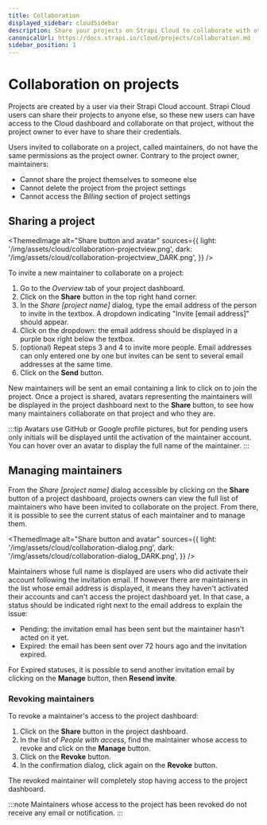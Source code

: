 ```yaml
---
title: Collaboration
displayed_sidebar: cloudSidebar
description: Share your projects on Strapi Cloud to collaborate with others.
canonicalUrl: https://docs.strapi.io/cloud/projects/collaboration.md
sidebar_position: 1
---
```


# Collaboration on projects

Projects are created by a user via their Strapi Cloud account. Strapi Cloud users can share their projects to anyone else, so these new users can have access to the Cloud dashboard and collaborate on that project, without the project owner to ever have to share their credentials.

Users invited to collaborate on a project, called maintainers, do not have the same permissions as the project owner. Contrary to the project owner, maintainers:

- Cannot share the project themselves to someone else
- Cannot delete the project from the project settings
- Cannot access the *Billing* section of project settings

## Sharing a project

<ThemedImage
  alt="Share button and avatar"
  sources={{
    light: '/img/assets/cloud/collaboration-projectview.png',
    dark: '/img/assets/cloud/collaboration-projectview_DARK.png',
  }}
/>

To invite a new maintainer to collaborate on a project:

1. Go to the *Overview* tab of your project dashboard.
2. Click on the **Share** button in the top right hand corner.
3. In the *Share [project name]* dialog, type the email address of the person to invite in the textbox. A dropdown indicating "Invite [email address]" should appear.
4. Click on the dropdown: the email address should be displayed in a purple box right below the textbox.
5. (optional) Repeat steps 3 and 4 to invite more people. Email addresses can only entered one by one but invites can be sent to several email addresses at the same time.
6. Click on the **Send** button.

New maintainers will be sent an email containing a link to click on to join the project. Once a project is shared, avatars representing the maintainers will be displayed in the project dashboard next to the **Share** button, to see how many maintainers collaborate on that project and who they are.

:::tip
Avatars use GitHub or Google profile pictures, but for pending users only initials will be displayed until the activation of the maintainer account. You can hover over an avatar to display the full name of the maintainer.
:::

## Managing maintainers

From the *Share [project name]* dialog accessible by clicking on the **Share** button of a project dashboard, projects owners can view the full list of maintainers who have been invited to collaborate on the project. From there, it is possible to see the current status of each maintainer and to manage them.

<ThemedImage
  alt="Share button and avatar"
  sources={{
    light: '/img/assets/cloud/collaboration-dialog.png',
    dark: '/img/assets/cloud/collaboration-dialog_DARK.png',
  }}
/>

Maintainers whose full name is displayed are users who did activate their account following the invitation email. If however there are maintainers in the list whose email address is displayed, it means they haven't activated their accounts and can't access the project dashboard yet. In that case, a status should be indicated right next to the email address to explain the issue:

- Pending: the invitation email has been sent but the maintainer hasn't acted on it yet.
- Expired: the email has been sent over 72 hours ago and the invitation expired.

For Expired statuses, it is possible to send another invitation email by clicking on the **Manage** button, then **Resend invite**. 

### Revoking maintainers

To revoke a maintainer's access to the project dashboard:

1. Click on the **Share** button in the project dashboard.
2. In the list of *People with access*, find the maintainer whose access to revoke and click on the **Manage** button.
3. Click on the **Revoke** button.
4. In the confirmation dialog, click again on the **Revoke** button.

The revoked maintainer will completely stop having access to the project dashboard.

:::note
Maintainers whose access to the project has been revoked do not receive any email or notification.
::: 
